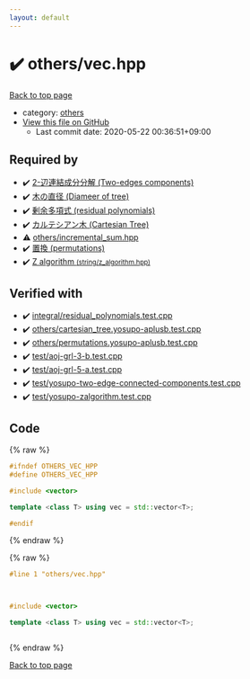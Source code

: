 ```yaml
---
layout: default
---
```


<!-- mathjax config similar to math.stackexchange -->
<script type="text/javascript" async
  src="https://cdnjs.cloudflare.com/ajax/libs/mathjax/2.7.5/MathJax.js?config=TeX-MML-AM_CHTML">
</script>
<script type="text/x-mathjax-config">
  MathJax.Hub.Config({
    TeX: { equationNumbers: { autoNumber: "AMS" }},
    tex2jax: {
      inlineMath: [ ['$','$'] ],
      processEscapes: true
    },
    "HTML-CSS": { matchFontHeight: false },
    displayAlign: "left",
    displayIndent: "2em"
  });
</script>

<script type="text/javascript" src="https://cdnjs.cloudflare.com/ajax/libs/jquery/3.4.1/jquery.min.js"></script>
<script src="https://cdn.jsdelivr.net/npm/jquery-balloon-js@1.1.2/jquery.balloon.min.js" integrity="sha256-ZEYs9VrgAeNuPvs15E39OsyOJaIkXEEt10fzxJ20+2I=" crossorigin="anonymous"></script>
<script type="text/javascript" src="../../assets/js/copy-button.js"></script>
<link rel="stylesheet" href="../../assets/css/copy-button.css" />


# :heavy_check_mark: others/vec.hpp

<a href="../../index.html">Back to top page</a>

* category: <a href="../../index.html#5e2bab0ecb94c4ea40777733195abe1b">others</a>
* <a href="{{ site.github.repository_url }}/blob/master/others/vec.hpp">View this file on GitHub</a>
    - Last commit date: 2020-05-22 00:36:51+09:00




## Required by

* :heavy_check_mark: <a href="../graph/connectivity/tec_component.hpp.html">2-辺連結成分分解 (Two-edges components)</a>
* :heavy_check_mark: <a href="../graph/tree/tree_diameter.hpp.html">木の直径 (Diameer of tree)</a>
* :heavy_check_mark: <a href="../integral/residual_polynomials.hpp.html">剰余多項式 (residual polynomials)</a>
* :heavy_check_mark: <a href="cartesian_tree.hpp.html">カルテシアン木 (Cartesian Tree)</a>
* :warning: <a href="incremental_sum.hpp.html">others/incremental_sum.hpp</a>
* :heavy_check_mark: <a href="permutations.hpp.html">置換 (permutations)</a>
* :heavy_check_mark: <a href="../string/z_algorithm.hpp.html">Z algorithm <small>(string/z_algorithm.hpp)</small></a>


## Verified with

* :heavy_check_mark: <a href="../../verify/integral/residual_polynomials.test.cpp.html">integral/residual_polynomials.test.cpp</a>
* :heavy_check_mark: <a href="../../verify/others/cartesian_tree.yosupo-aplusb.test.cpp.html">others/cartesian_tree.yosupo-aplusb.test.cpp</a>
* :heavy_check_mark: <a href="../../verify/others/permutations.yosupo-aplusb.test.cpp.html">others/permutations.yosupo-aplusb.test.cpp</a>
* :heavy_check_mark: <a href="../../verify/test/aoj-grl-3-b.test.cpp.html">test/aoj-grl-3-b.test.cpp</a>
* :heavy_check_mark: <a href="../../verify/test/aoj-grl-5-a.test.cpp.html">test/aoj-grl-5-a.test.cpp</a>
* :heavy_check_mark: <a href="../../verify/test/yosupo-two-edge-connected-components.test.cpp.html">test/yosupo-two-edge-connected-components.test.cpp</a>
* :heavy_check_mark: <a href="../../verify/test/yosupo-zalgorithm.test.cpp.html">test/yosupo-zalgorithm.test.cpp</a>


## Code

<a id="unbundled"></a>
{% raw %}
```cpp
#ifndef OTHERS_VEC_HPP
#define OTHERS_VEC_HPP

#include <vector>

template <class T> using vec = std::vector<T>;

#endif

```
{% endraw %}

<a id="bundled"></a>
{% raw %}
```cpp
#line 1 "others/vec.hpp"



#include <vector>

template <class T> using vec = std::vector<T>;



```
{% endraw %}

<a href="../../index.html">Back to top page</a>


